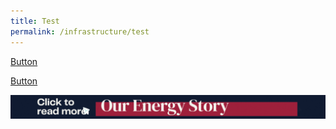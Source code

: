 ```yaml
---
title: Test
permalink: /infrastructure/test
---
```



[Button](/infrastructure/case-studies/resources#WMAnchor)

<a href="/infrastructure/case-studies/resources#WMAnchor" target="_blank">Button</a> 



<a href="/infrastructure/case-studies/resources#WMAnchor" target="_blank"><img src="/images/infrastructure/constraints-and-challenges/image015.gif" ></a>